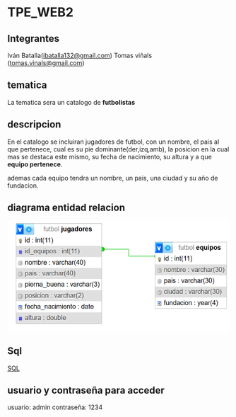 
#  TPE_WEB2  

## Integrantes

Iván Batalla(ibatalla132@gmail.com)
Tomas viñals (tomas.vinals@gmail.com)

## tematica 
La tematica sera un catalogo de __futbolistas__
## descripcion

En el catalogo se incluiran jugadores de futbol, con un nombre,
el pais al que pertenece, cual es su pie dominante(der,izq,amb),
la posicion en la cual mas se destaca este mismo,
su fecha de nacimiento, su altura y a que __equipo pertenece__.

ademas cada equipo tendra un nombre, un pais, una ciudad y su año  de fundacion.



## diagrama entidad relacion 

![der](DER.png)
## Sql
[SQL](futbol.sql)


## usuario y contraseña para acceder

usuario: admin
contraseña: 1234

